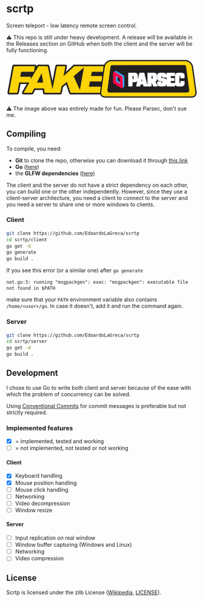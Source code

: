 # scrtp

Screen teleport - low latency remote screen control.

⚠ This repo is still under heavy development. A release will be available in the
Releases section on GitHub when both the client and the server will be fully
functioning.

![fake parsec logo](img/fake_parsec_logo.png)

⚠ The image above was entirely made for fun. Please Parsec, don't sue me.

## Compiling

To compile, you need:

 - **Git** to clone the repo, otherwise you can download it through
[this link](https://github.com/EdoardoLaGreca/scrtp/archive/refs/heads/main.zip)
 - **Go** ([here](https://go.dev/doc/install))
 - the **GLFW dependencies**
([here](https://github.com/go-gl/glfw#installation))

The client and the server do not have a strict dependency on each other, you can
build one or the other independently. However, since they use a client-server
architecture, you need a client to connect to the server and you need a server
to share one or more windows to clients.

### Client

```sh
git clone https://github.com/EdoardoLaGreca/scrtp
cd scrtp/client
go get -d
go generate
go build .
```

If you see this error (or a similar one) after `go generate`

```
net.go:3: running "msgpackgen": exec: "msgpackgen": executable file not found in $PATH
```

make sure that your `PATH` environment variable also contains `/home/<user>/go`.
In case it doesn't, add it and run the command again.

### Server

```sh
git clone https://github.com/EdoardoLaGreca/scrtp
cd scrtp/server
go get -d
go build .
```

## Development

I chose to use Go to write both client and server because of the ease with which
the problem of concurrency can be solved.

Using [Conventional Commits](https://www.conventionalcommits.org) for commit
messages is preferable but not strictly required.

### Implemented features

- [x] = implemented, tested and working
- [ ] = not implemented, not tested or not working

#### Client

 - [x] Keyboard handling
 - [x] Mouse position handling
 - [ ] Mouse click handling
 - [ ] Networking
 - [ ] Video decompression
 - [ ] Window resize

#### Server

 - [ ] Input replication on real window
 - [ ] Window buffer capturing (Windows and Linux)
 - [ ] Networking
 - [ ] Video compression

## License

Scrtp is licensed under the zlib License
([Wikipedia](https://en.wikipedia.org/wiki/Zlib_License), [LICENSE](LICENSE)).
